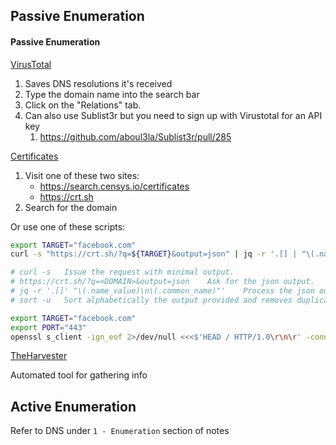 ## Passive Enumeration

#### Passive Enumeration

[VirusTotal](https://www.virustotal.com/gui/)

1. Saves DNS resolutions it's received
2. Type the domain name into the search bar 
3. Click on the "Relations" tab.
4. Can also use Sublist3r but you need to sign up with Virustotal for an API key
   1. https://github.com/aboul3la/Sublist3r/pull/285


<u>Certificates</u>

1. Visit one of these two sites:
   - https://search.censys.io/certificates
   - https://crt.sh
2. Search for the domain

Or use one of these scripts:

```bash
export TARGET="facebook.com"
curl -s "https://crt.sh/?q=${TARGET}&output=json" | jq -r '.[] | "\(.name_value)\n\(.common_name)"' | sort -u > "${TARGET}_crt.sh.txt"

# curl -s 	Issue the request with minimal output.
# https://crt.sh/?q=<DOMAIN>&output=json 	Ask for the json output.
# jq -r '.[]' "\(.name_value)\n\(.common_name)"' 	Process the json output and print certificate's name value and common name one per line.
# sort -u 	Sort alphabetically the output provided and removes duplicates.

export TARGET="facebook.com"
export PORT="443"
openssl s_client -ign_eof 2>/dev/null <<<$'HEAD / HTTP/1.0\r\n\r' -connect "${TARGET}:${PORT}" | openssl x509 -noout -text -in - | grep 'DNS' | sed -e 's|DNS:|\n|g' -e 's|^\*.*||g' | tr -d ',' | sort -u


```

<u>TheHarvester</u>

Automated tool for gathering info

## Active Enumeration

Refer to DNS under `1 - Enumeration` section of notes